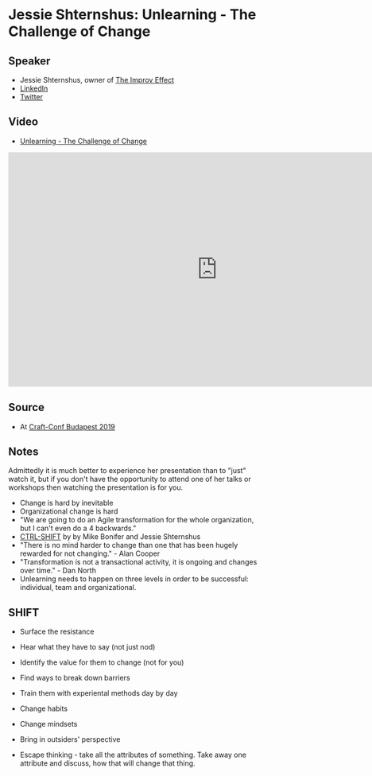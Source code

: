 # Jessie Shternshus: Unlearning - The Challenge of Change

## Speaker

* Jessie Shternshus, owner of [The Improv Effect](https://improveffect.com/)
* [LinkedIn](https://www.linkedin.com/in/jessie-shternshus-04765a11/)
* [Twitter](https://twitter.com/TheImprovEffect)

## Video

* [Unlearning - The Challenge of Change](https://www.youtube.com/watch?v=rfPRPoY6cIY)

<iframe width="840" height="472" src="https://www.youtube.com/embed/rfPRPoY6cIY"
frameborder="0"
allow="accelerometer; autoplay; encrypted-media; gyroscope; picture-in-picture"
allowfullscreen>
</iframe>

## Source

* At [Craft-Conf Budapest 2019](https://craft-conf.com/)

## Notes

Admittedly it is much better to experience her presentation than to "just" watch it, but if you don't have the
opportunity to attend one of her talks or workshops then watching the presentation is for you.


* Change is hard by inevitable
* Organizational change is hard
* "We are going to do an Agile transformation for the whole organization, but I can't even do a 4 backwards."
* [CTRL-SHIFT](https://www.amazon.com/CTRL-SHIFT-Mike-Bonifer/dp/0986296597) by by Mike Bonifer and Jessie Shternshus
* "There is no mind harder to change than one that has been hugely rewarded for not changing." - Alan Cooper
* "Transformation is not a transactional activity, it is ongoing and changes over time." - Dan North
* Unlearning needs to happen on three levels in order to be successful: individual, team and organizational.

## SHIFT

* Surface the resistance
* Hear what they have to say (not just nod)
* Identify the value for them to change (not for you)
* Find ways to break down barriers
* Train them with experiental methods day by day


* Change habits
* Change mindsets
* Bring in outsiders' perspective

* Escape thinking - take all the attributes of something. Take away one attribute and discuss, how that will change that thing.



